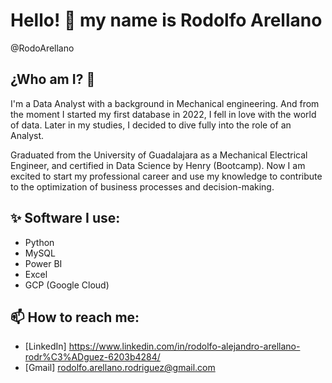 # Hello! 👋 my name is  Rodolfo Arellano
@RodoArellano

## ¿Who am I? 👀 
I'm a Data Analyst with a background in Mechanical engineering. And from the moment I started my first database in 2022, I fell in love with the world of data. Later in my studies, I decided to dive fully into the role of an Analyst.

Graduated from the University of Guadalajara as a Mechanical Electrical Engineer, and certified in Data Science by Henry (Bootcamp). Now I am excited to start my professional career and use my knowledge to contribute to the optimization of business processes and decision-making.

## ✨ Software I use:
- Python
- MySQL
- Power BI
- Excel
- GCP (Google Cloud)

## 📫 How to reach me:
- [LinkedIn] https://www.linkedin.com/in/rodolfo-alejandro-arellano-rodr%C3%ADguez-6203b4284/
- [Gmail] rodolfo.arellano.rodriguez@gmail.com

<!---
RodoArellano/RodoArellano is a ✨ special ✨ repository because its `README.md` (this file) appears on your GitHub profile.
You can click the Preview link to take a look at your changes.
--->
